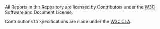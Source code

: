 All Reports in this Repository are licensed by Contributors
under the
[W3C Software and Document License](http://www.w3.org/Consortium/Legal/2015/copyright-software-and-document).

Contributions to Specifications are made under the
[W3C CLA](https://www.w3.org/community/about/agreements/cla/).
